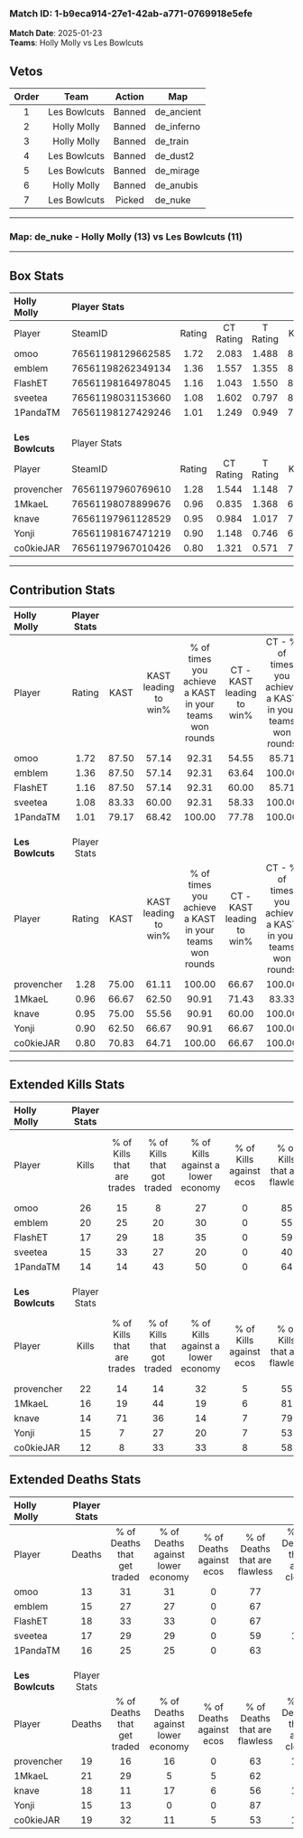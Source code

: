 ### Match ID: 1-b9eca914-27e1-42ab-a771-0769918e5efe  
**Match Date**: 2025-01-23  
**Teams**: Holly Molly vs Les Bowlcuts  

## Vetos  

| Order | Team | Action | Map |
| :---: | :--: | :----: | --- |
| 1 | Les Bowlcuts | Banned | de_ancient |
| 2 | Holly Molly | Banned | de_inferno |
| 3 | Holly Molly | Banned | de_train |
| 4 | Les Bowlcuts | Banned | de_dust2 |
| 5 | Les Bowlcuts | Banned | de_mirage |
| 6 | Holly Molly | Banned | de_anubis |
| 7 | Les Bowlcuts | Picked | de_nuke |

---  

### **Map**: de_nuke - Holly Molly (13) vs Les Bowlcuts (11)  
---  

## Box Stats  

| **Holly Molly**  | Player Stats      |        |           |          |       |       |       |         |        |      |     |
| :- | :- | :-: | :-: | :-: | :-: | :-: | :-: | :-: | :-: | :-: | :-: |
| Player           | SteamID           | Rating | CT Rating | T Rating | KAST  |  ADR  | Kills | Assists | Deaths | K/D  | HS% |
| omoo             | 76561198129662585 |  1.72  |   2.083   |  1.488   | 87.50 | 108.8 |  26   |    5    |   13   | 2.00 | 34  |
| emblem           | 76561198262349134 |  1.36  |   1.557   |  1.355   | 87.50 | 82.1  |  20   |    3    |   15   | 1.33 | 50  |
| FlashET          | 76561198164978045 |  1.16  |   1.043   |  1.550   | 87.50 | 66.1  |  17   |    9    |   18   | 0.94 | 35  |
| sveetea          | 76561198031153660 |  1.08  |   1.602   |  0.797   | 83.33 | 72.6  |  15   |    3    |   17   | 0.88 | 46  |
| 1PandaTM         | 76561198127429246 |  1.01  |   1.249   |  0.949   | 79.17 | 63.2  |  14   |    4    |   16   | 0.88 | 64  |
|                  |                   |        |           |          |       |       |       |         |        |      |     |
|                  |                   |        |           |          |       |       |       |         |        |      |     |
|                  |                   |        |           |          |       |       |       |         |        |      |     |
| **Les Bowlcuts** | Player Stats      |        |           |          |       |       |       |         |        |      |     |
| Player           | SteamID           | Rating | CT Rating | T Rating | KAST  |  ADR  | Kills | Assists | Deaths | K/D  | HS% |
| provencher       | 76561197960769610 |  1.28  |   1.544   |  1.148   | 75.00 | 88.5  |  22   |    4    |   19   | 1.16 | 36  |
| 1MkaeL           | 76561198078899676 |  0.96  |   0.835   |  1.368   | 66.67 | 82.3  |  16   |    9    |   21   | 0.76 | 56  |
| knave            | 76561197961128529 |  0.95  |   0.984   |  1.017   | 75.00 | 66.4  |  14   |    6    |   18   | 0.78 | 42  |
| Yonji            | 76561198167471219 |  0.90  |   1.148   |  0.746   | 62.50 | 52.5  |  15   |    2    |   15   | 1.00 | 60  |
| co0kieJAR        | 76561197967010426 |  0.80  |   1.321   |  0.571   | 70.83 | 59.7  |  12   |    6    |   19   | 0.63 | 58  |
---  

## Contribution Stats  

| **Holly Molly**  | Player Stats |       |                      |                                                        |                           |                                                             |                          |                                                            |
| :- | :-: | :-: | :-: | :-: | :-: | :-: | :-: | :-: |
| Player           |    Rating    | KAST  | KAST leading to win% | % of times you achieve a KAST in your teams won rounds | CT - KAST leading to win% | CT - % of times you achieve a KAST in your teams won rounds | T - KAST leading to win% | T - % of times you achieve a KAST in your teams won rounds |
| omoo             |     1.72     | 87.50 |        57.14         |                         92.31                          |           54.55           |                            85.71                            |          60.00           |                           100.00                           |
| emblem           |     1.36     | 87.50 |        57.14         |                         92.31                          |           63.64           |                           100.00                            |          50.00           |                           83.33                            |
| FlashET          |     1.16     | 87.50 |        57.14         |                         92.31                          |           60.00           |                            85.71                            |          54.55           |                           100.00                           |
| sveetea          |     1.08     | 83.33 |        60.00         |                         92.31                          |           58.33           |                           100.00                            |          62.50           |                           83.33                            |
| 1PandaTM         |     1.01     | 79.17 |        68.42         |                         100.00                         |           77.78           |                           100.00                            |          60.00           |                           100.00                           |
|                  |              |       |                      |                                                        |                           |                                                             |                          |                                                            |
|                  |              |       |                      |                                                        |                           |                                                             |                          |                                                            |
|                  |              |       |                      |                                                        |                           |                                                             |                          |                                                            |
| **Les Bowlcuts** | Player Stats |       |                      |                                                        |                           |                                                             |                          |                                                            |
| Player           |    Rating    | KAST  | KAST leading to win% | % of times you achieve a KAST in your teams won rounds | CT - KAST leading to win% | CT - % of times you achieve a KAST in your teams won rounds | T - KAST leading to win% | T - % of times you achieve a KAST in your teams won rounds |
| provencher       |     1.28     | 75.00 |        61.11         |                         100.00                         |           66.67           |                           100.00                            |          55.56           |                           100.00                           |
| 1MkaeL           |     0.96     | 66.67 |        62.50         |                         90.91                          |           71.43           |                            83.33                            |          55.56           |                           100.00                           |
| knave            |     0.95     | 75.00 |        55.56         |                         90.91                          |           60.00           |                           100.00                            |          50.00           |                           80.00                            |
| Yonji            |     0.90     | 62.50 |        66.67         |                         90.91                          |           66.67           |                           100.00                            |          66.67           |                           80.00                            |
| co0kieJAR        |     0.80     | 70.83 |        64.71         |                         100.00                         |           66.67           |                           100.00                            |          62.50           |                           100.00                           |
---  

## Extended Kills Stats  

| **Holly Molly**  | Player Stats |                            |                            |                                    |                         |                              |                                 |                                       |                    |           |
| :- | :-: | :-: | :-: | :-: | :-: | :-: | :-: | :-: | :-: | :-: |
| Player           |    Kills     | % of Kills that are trades | % of Kills that got traded | % of Kills against a lower economy | % of Kills against ecos | % of Kills that are flawless | % of Kills that are close duels | % of Kills that are assisted by flash | Pistol Round Kills | AWP Kills |
| omoo             |      26      |             15             |             8              |                 27                 |            0            |              85              |                8                |                   0                   |         15         |     2     |
| emblem           |      20      |             25             |             20             |                 30                 |            0            |              55              |               10                |                   0                   |         0          |     1     |
| FlashET          |      17      |             29             |             18             |                 35                 |            0            |              59              |                0                |                   6                   |         0          |     3     |
| sveetea          |      15      |             33             |             27             |                 20                 |            0            |              40              |               13                |                   7                   |         0          |     2     |
| 1PandaTM         |      14      |             14             |             43             |                 50                 |            0            |              64              |               14                |                   0                   |         0          |     1     |
|                  |              |                            |                            |                                    |                         |                              |                                 |                                       |                    |           |
|                  |              |                            |                            |                                    |                         |                              |                                 |                                       |                    |           |
|                  |              |                            |                            |                                    |                         |                              |                                 |                                       |                    |           |
| **Les Bowlcuts** | Player Stats |                            |                            |                                    |                         |                              |                                 |                                       |                    |           |
| Player           |    Kills     | % of Kills that are trades | % of Kills that got traded | % of Kills against a lower economy | % of Kills against ecos | % of Kills that are flawless | % of Kills that are close duels | % of Kills that are assisted by flash | Pistol Round Kills | AWP Kills |
| provencher       |      22      |             14             |             14             |                 32                 |            5            |              55              |                0                |                   0                   |         0          |     3     |
| 1MkaeL           |      16      |             19             |             44             |                 19                 |            6            |              81              |                0                |                  13                   |         0          |     2     |
| knave            |      14      |             71             |             36             |                 14                 |            7            |              79              |                7                |                   0                   |         1          |     1     |
| Yonji            |      15      |             7              |             27             |                 20                 |            7            |              53              |               13                |                   0                   |         0          |     0     |
| co0kieJAR        |      12      |             8              |             33             |                 33                 |            8            |              58              |                8                |                   0                   |         0          |     0     |
## Extended Deaths Stats  

| **Holly Molly**  | Player Stats |                             |                                   |                          |                               |                            |                           |               |
| :- | :-: | :-: | :-: | :-: | :-: | :-: | :-: | :-: |
| Player           |    Deaths    | % of Deaths that get traded | % of Deaths against lower economy | % of Deaths against ecos | % of Deaths that are flawless | % of Deaths that are close | % of Deaths while blinded | Deaths to AWP |
| omoo             |      13      |             31              |                31                 |            0             |              77               |             8              |             0             |       0       |
| emblem           |      15      |             27              |                27                 |            0             |              67               |             0              |             0             |       1       |
| FlashET          |      18      |             33              |                33                 |            0             |              67               |             0              |             6             |       0       |
| sveetea          |      17      |             29              |                29                 |            0             |              59               |             12             |             6             |       0       |
| 1PandaTM         |      16      |             25              |                25                 |            0             |              63               |             6              |             0             |       0       |
|                  |              |                             |                                   |                          |                               |                            |                           |               |
|                  |              |                             |                                   |                          |                               |                            |                           |               |
|                  |              |                             |                                   |                          |                               |                            |                           |               |
| **Les Bowlcuts** | Player Stats |                             |                                   |                          |                               |                            |                           |               |
| Player           |    Deaths    | % of Deaths that get traded | % of Deaths against lower economy | % of Deaths against ecos | % of Deaths that are flawless | % of Deaths that are close | % of Deaths while blinded | Deaths to AWP |
| provencher       |      19      |             16              |                16                 |            0             |              63               |             11             |             5             |       3       |
| 1MkaeL           |      21      |             29              |                 5                 |            5             |              62               |             0              |             0             |       3       |
| knave            |      18      |             11              |                17                 |            6             |              56               |             17             |             0             |       3       |
| Yonji            |      15      |             13              |                 0                 |            0             |              87               |             0              |             0             |       5       |
| co0kieJAR        |      19      |             32              |                11                 |            5             |              53               |             16             |             5             |       1       |
